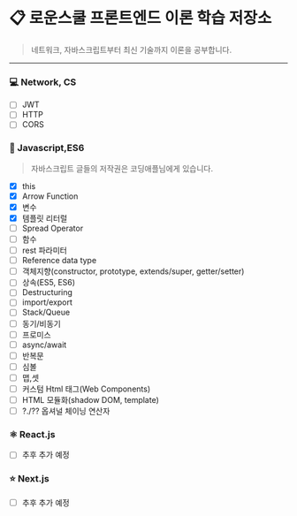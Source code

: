 # 📋 로운스쿨 프론트엔드 이론 학습 저장소

> 네트워크, 자바스크립트부터 최신 기술까지 이론을 공부합니다.
> 

---

### 💻 Network, CS

- [ ]  JWT
- [ ]  HTTP
- [ ]  CORS

### 🧐 Javascript,ES6

> 자바스크립트 글들의 저작권은 코딩애플님에게 있습니다.
> 
- [x]  this
- [x]  Arrow Function
- [x]  변수
- [x]  템플릿 리터럴
- [ ]  Spread Operator
- [ ]  함수
- [ ]  rest 파라미터
- [ ]  Reference data type
- [ ]  객체지향(constructor, prototype, extends/super, getter/setter)
- [ ]  상속(ES5, ES6)
- [ ]  Destructuring
- [ ]  import/export
- [ ]  Stack/Queue
- [ ]  동기/비동기
- [ ]  프로미스
- [ ]  async/await
- [ ]  반복문
- [ ]  심볼
- [ ]  맵,셋
- [ ]  커스텀 Html 태그(Web Components)
- [ ]  HTML 모듈화(shadow DOM, template)
- [ ]  ?./?? 옵셔널 체이닝 연산자

### ⚛ React.js

- [ ]  추후 추가 예정

### ⭐️ Next.js

- [ ]  추후 추가 예정
